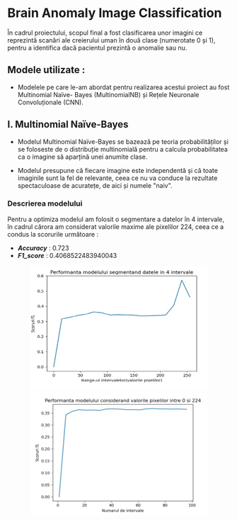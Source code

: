 # Brain Anomaly Image Classification

  În cadrul proiectului, scopul final a fost clasificarea unor imagini ce reprezintă scanări ale
creierului uman în două clase (numerotate 0 și 1), pentru a identifica dacă pacientul prezintă o
anomalie sau nu.

## Modele utilizate :

  - Modelele pe care le-am abordat pentru realizarea acestui proiect au fost Multinomial Naïve-
Bayes (MultinomialNB) și Rețele Neuronale Convoluționale (CNN).

## I. Multinomial Naïve-Bayes

  - Modelul Multinomial Naïve-Bayes se bazează pe teoria probabilităților și se foloseste de o
distribuție multinomială pentru a calcula probabilitatea ca o imagine să aparțină unei anumite
clase.

  - Modelul presupune că fiecare imagine este independentă și că toate imaginile sunt la fel de
relevante, ceea ce nu va conduce la rezultate spectaculoase de acuratețe, de aici și numele "naiv".

### Descrierea modelului

  Pentru a optimiza modelul am folosit o segmentare a datelor în 4 intervale, în cadrul cărora
am considerat valorile maxime ale pixelilor 224, ceea ce a condus la scorurile următoare :

  - ***Accuracy*** : 0.723
  - ***F1_score*** : 0.4068522483940043

<div style="text-align:center;">
<img src = "https://github.com/Andrew0911/Brain-Anomaly-Image-Classifier-Project/blob/main/Graphs/Grafic1.png" height = 280px width = 400px>
<img src = "https://github.com/Andrew0911/Brain-Anomaly-Image-Classifier-Project/blob/main/Graphs/Grafic2.png" height = 280px width = 400px>
  </div>
  

